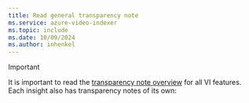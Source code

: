 ```yaml
---
title: Read general transparency note
ms.service: azure-video-indexer
ms.topic: include
ms.date: 10/09/2024
ms.author: inhenkel
---
```


> [!IMPORTANT]
> It is important to read the [transparency note overview](/legal/azure-video-indexer/transparency-note?context=/azure/azure-video-indexer/context/context) for all VI features. Each insight also has transparency notes of its own: 
